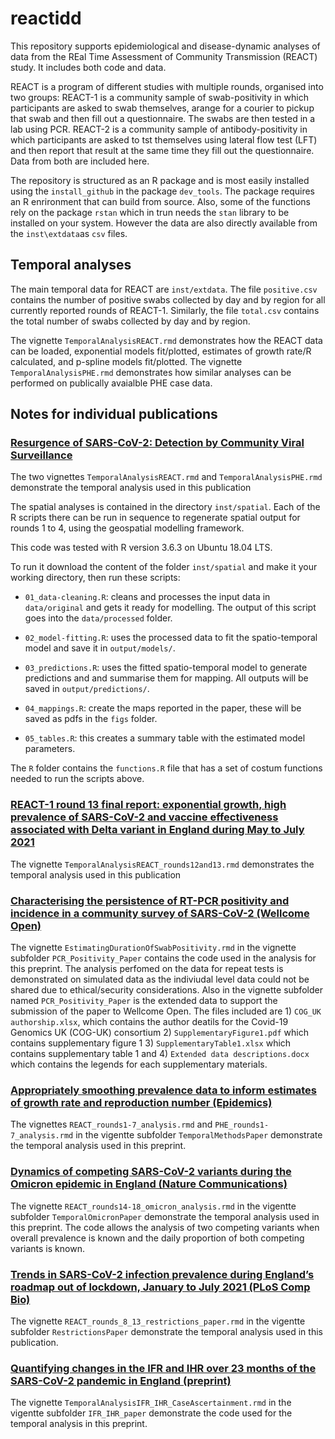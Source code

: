 # reactidd

This repository supports epidemiological and disease-dynamic analyses of data from the REal Time Assessment of Community Transmission (REACT) study. It includes both code and data. 

REACT is a program of different studies with multiple rounds, organised into two groups: REACT-1 is a community sample of swab-positivity in which participants are asked to swab themselves, arange for a courier to pickup that swab and then fill out a questionnaire. The swabs are then tested in a lab using PCR. REACT-2 is a community sample of antibody-positivity in which participants are asked to tst themselves using  lateral flow test (LFT) and then report that result at the same time they fill out the questionnaire. Data from both are included here. 

The repository is structured as an R package and is most easily installed using the `install_github` in the package `dev_tools`. The package requires an R enrironment that can build from source. Also, some of the functions rely on the package `rstan` which in trun needs the `stan` library to be installed on your system. However the data are also directly available from the `inst\extdata`as `csv` files.

## Temporal analyses

The main temporal data for REACT are `inst/extdata`. The file `positive.csv` contains the number of positive swabs collected by day and by region for all currently reported rounds of REACT-1. Similarly, the file `total.csv` contains the total number of swabs collected by day and by region. 

The vignette `TemporalAnalysisREACT.rmd` demonstrates how the REACT data can be loaded, exponential models fit/plotted, estimates of growth rate/R calculated, and p-spline models fit/plotted. The vignette `TemporalAnalysisPHE.rmd` demonstrates how similar analyses can be performed on publically avaialble PHE case data.

## Notes for individual publications

### [Resurgence of SARS-CoV-2: Detection by Community Viral Surveillance](http://dx.doi.org/10.1126/science.abf0874)

The two vignettes `TemporalAnalysisREACT.rmd` and `TemporalAnalysisPHE.rmd` demonstrate the temporal analysis used in this publication

The spatial analyses is contained in the directory `inst/spatial`. Each of the R scripts there can be run in sequence to regenerate spatial output for rounds 1 to 4, using the geospatial modelling framework.

This code was tested with R version 3.6.3 on Ubuntu 18.04 LTS.

To run it download the content of the folder `inst/spatial` and make it your working directory, then run these scripts:

- `01_data-cleaning.R`: cleans and processes the input data in `data/original` and gets it ready for modelling. The output of this script goes into the `data/processed` folder.

- `02_model-fitting.R`: uses the processed data to fit the spatio-temporal model and save it in `output/models/`. 

- `03_predictions.R`: uses the fitted spatio-temporal model to generate predictions and and summarise
them for mapping. All outputs will be saved in `output/predictions/`.

- `04_mappings.R`: create the maps reported in the paper, these will be saved as pdfs in the `figs` folder.

- `05_tables.R`: this creates a summary table with the estimated model parameters.

The `R` folder contains the `functions.R` file that has a set of costum functions needed to run the scripts above.

### [REACT-1 round 13 final report: exponential growth, high prevalence of SARS-CoV-2 and vaccine effectiveness associated with Delta variant in England during May to July 2021](https://doi.org/10.1101/2021.09.02.21262979)

The vignette `TemporalAnalysisREACT_rounds12and13.rmd` demonstrates the temporal analysis used in this publication

### [Characterising the persistence of RT-PCR positivity and incidence in a community survey of SARS-CoV-2 (Wellcome Open)](http://dx.doi.org/10.12688/wellcomeopenres.17723.1)

The vignette `EstimatingDurationOfSwabPositivity.rmd` in the vignette subfolder `PCR_Positivity_Paper` contains the code used in the analysis for this preprint. The analysis perfomed on the data for repeat tests is demonstrated on simulated data as the indiviudal level data could not be shared due to ethical/security considerations. Also in the vignette subfolder named `PCR_Positivity_Paper` is the extended data to support the submission of the paper to Wellcome Open. The files included are 1) `COG_UK authorship.xlsx`, which contains the author deatils for the Covid-19 Genomics UK (COG-UK) consortium 2) `SupplementaryFigure1.pdf` which contains supplementary figure 1 3) `SupplementaryTable1.xlsx` which contains supplementary table 1 and 4) `Extended data descriptions.docx` which contains the legends for each supplementary materials.

### [Appropriately smoothing prevalence data to inform estimates of growth rate and reproduction number (Epidemics)](https://www.sciencedirect.com/science/article/pii/S1755436522000482?via%25)

The vignettes `REACT_rounds1-7_analysis.rmd` and `PHE_rounds1-7_analysis.rmd` in the vigentte subfolder `TemporalMethodsPaper` demonstrate the temporal analysis used in this preprint.


### [Dynamics of competing SARS-CoV-2 variants during the Omicron epidemic in England (Nature Communications)](https://www.nature.com/articles/s41467-022-32096-4)

The vignette `REACT_rounds14-18_omicron_analysis.rmd` in the vigentte subfolder `TemporalOmicronPaper` demonstrate the temporal analysis used in this preprint. The code allows the analysis of two competing variants when overall prevalence is known and the daily proportion of both competing variants is known.


### [Trends in SARS-CoV-2 infection prevalence during England’s roadmap out of lockdown, January to July 2021 (PLoS Comp Bio)](https://journals.plos.org/ploscompbiol/article/comments?id=10.1371/journal.pcbi.1010724)

The vignette `REACT_rounds_8_13_restrictions_paper.rmd` in the vigentte subfolder `RestrictionsPaper` demonstrate the temporal analysis used in this publication.


### [Quantifying changes in the IFR and IHR over 23 months of the SARS-CoV-2 pandemic in England (preprint)](https://www.medrxiv.org/content/10.1101/2022.10.12.22281016v1)

The vignette `TemporalAnalysisIFR_IHR_CaseAscertainment.rmd` in the vigentte subfolder `IFR_IHR_paper` demonstrate the code used for the temporal analysis in this preprint.
